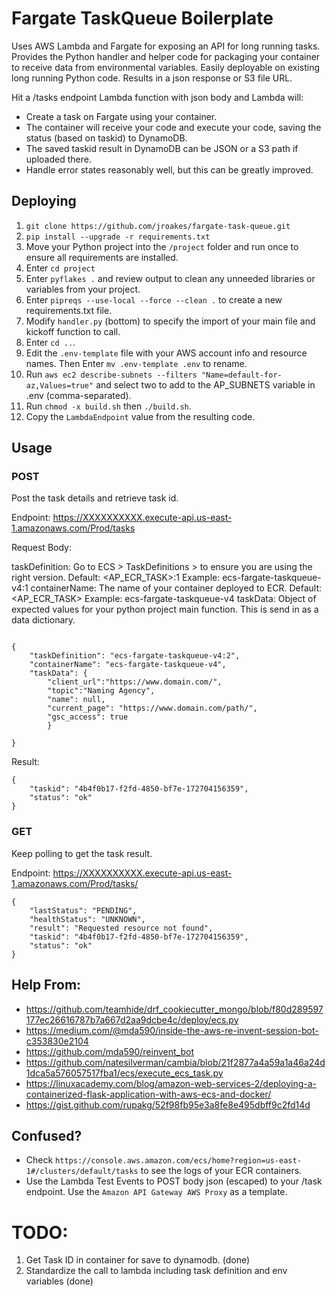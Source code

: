 # Fargate TaskQueue Boilerplate

Uses AWS Lambda and Fargate for exposing an API for long running tasks. Provides the Python handler and helper code for packaging your container to receive data from environmental variables.  Easily deployable on existing long running Python code.  Results in a json response or S3 file URL.

Hit a /tasks endpoint Lambda function with json body and Lambda will:
* Create a task on Fargate using your container.
* The container will receive your code and execute your code, saving the status (based on taskid) to DynamoDB.
* The saved taskid result in DynamoDB can be JSON or a S3 path if uploaded there.
* Handle error states reasonably well, but this can be greatly improved.


## Deploying

1. `git clone https://github.com/jroakes/fargate-task-queue.git`
1. `pip install --upgrade -r requirements.txt`
1. Move your Python project into the `/project` folder and run once to ensure all requirements are installed.
1. Enter `cd project`
1. Enter `pyflakes .` and review output to clean any unneeded libraries or variables from your project.
1. Enter `pipreqs --use-local --force --clean .` to create a new requirements.txt file.
1. Modify `handler.py` (bottom) to specify the import of your main file and kickoff function to call.
1. Enter `cd ..`.
1. Edit the `.env-template` file with your AWS account info and resource names. Then Enter `mv .env-template .env` to rename.
1. Run `aws ec2 describe-subnets --filters "Name=default-for-az,Values=true"` and select two to add to the AP_SUBNETS variable in .env (comma-separated).
1. Run `chmod -x build.sh` then `./build.sh`.
1. Copy the `LambdaEndpoint` value from the resulting code.


## Usage

### POST
Post the task details and retrieve task id.

Endpoint: https://XXXXXXXXXX.execute-api.us-east-1.amazonaws.com/Prod/tasks

Request Body:

taskDefinition: Go to ECS > TaskDefinitions > <task-name> to ensure you are using the right version. Default: <AP_ECR_TASK>:1 Example: ecs-fargate-taskqueue-v4:1
containerName: The name of your container deployed to ECR.  Default: <AP_ECR_TASK> Example: ecs-fargate-taskqueue-v4
taskData: Object of expected values for your python project main function.  This is send in as a data dictionary.

```

{
    "taskDefinition": "ecs-fargate-taskqueue-v4:2",
    "containerName": "ecs-fargate-taskqueue-v4",
    "taskData": {
    	"client_url":"https://www.domain.com/",
    	"topic":"Naming Agency",
    	"name": null,
    	"current_page": "https://www.domain.com/path/",
    	"gsc_access": true
    	}

}

```

Result:

```
{
    "taskid": "4b4f0b17-f2fd-4850-bf7e-172704156359",
    "status": "ok"
}
```



### GET
Keep polling to get the task result.

Endpoint: https://XXXXXXXXXX.execute-api.us-east-1.amazonaws.com/Prod/tasks/<taskid>

```
{
    "lastStatus": "PENDING",
    "healthStatus": "UNKNOWN",
    "result": "Requested resource not found",
    "taskid": "4b4f0b17-f2fd-4850-bf7e-172704156359",
    "status": "ok"
}
```



## Help From:

* https://github.com/teamhide/drf_cookiecutter_mongo/blob/f80d289597177ec26616787b7a667d2aa9dcbe4c/deploy/ecs.py
* https://medium.com/@mda590/inside-the-aws-re-invent-session-bot-c353830e2104
* https://github.com/mda590/reinvent_bot
* https://github.com/natesilverman/cambia/blob/21f2877a4a59a1a46a24d1dca5a576057517fba1/ecs/execute_ecs_task.py
* https://linuxacademy.com/blog/amazon-web-services-2/deploying-a-containerized-flask-application-with-aws-ecs-and-docker/
* https://gist.github.com/rupakg/52f98fb95e3a8fe8e495dbff9c2fd14d


## Confused?
* Check `https://console.aws.amazon.com/ecs/home?region=us-east-1#/clusters/default/tasks` to see the logs of your ECR containers.
* Use the Lambda Test Events to POST body json (escaped) to your /task endpoint. Use the `Amazon API Gateway AWS Proxy` as a template.


# TODO:
1. Get Task ID in container for save to dynamodb. (done)
1. Standardize the call to lambda including task definition and env variables (done)
